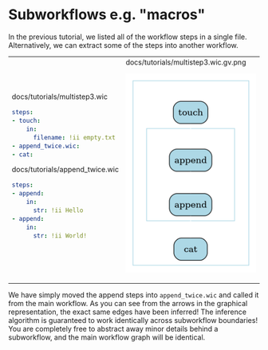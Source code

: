 # Subworkflows e.g. "macros"

In the previous tutorial, we listed all of the workflow steps in a single file. Alternatively, we can extract some of the steps into another workflow.

<table>
<tr>
<td>
docs/tutorials/multistep3.wic

```yaml
steps:
- touch:
    in:
      filename: !ii empty.txt
- append_twice.wic:
- cat:
```

docs/tutorials/append_twice.wic

```yaml
steps:
- append:
    in:
      str: !ii Hello
- append:
    in:
      str: !ii World!
```

</td>
<td>
docs/tutorials/multistep3.wic.gv.png

![Multistep](multistep3.wic.gv.png)

</td>
</tr>
</table>

We have simply moved the append steps into `append_twice.wic` and called it from the main workflow. As you can see from the arrows in the graphical representation, the exact same edges have been inferred! The inference algorithm is guaranteed to work identically across subworkflow boundaries! You are completely free to abstract away minor details behind a subworkflow, and the main workflow graph will be identical.